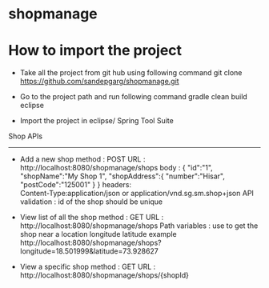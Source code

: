 # shopmanage
# How to import the project
- Take all the project from git hub using following command 
	git clone https://github.com/sandepgarg/shopmanage.git

- Go to the project path and run following command
	gradle clean build eclipse

- Import the project in eclipse/ Spring Tool Suite

Shop APIs
*****************************

- Add a new shop
	method	: POST
 	URL 	: http://localhost:8080/shopmanage/shops
	body 	: 	{
					"id":"1",
					"shopName":"My Shop 1",
					"shopAddress":{
						"number":"Hisar",
						"postCode":"125001"
					}
				}
	headers:	
		Content-Type:application/json or application/vnd.sg.sm.shop+json
	API validation :
		id of the shop should be unique 
		
- View list of all the shop
	method	: GET
	URL 	: http://localhost:8080/shopmanage/shops
	Path variables : use to get the shop near a location 
			longitude
			latitude
		example http://localhost:8080/shopmanage/shops?longitude=18.501999&latitude=73.928627

- View a specific shop
	method 	: GET
	URL 	: http://localhost:8080/shopmanage/shops/{shopId}
